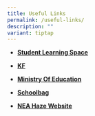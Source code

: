 ```yaml
---
title: Useful Links
permalink: /useful-links/
description: ""
variant: tiptap
---
```

<ul data-tight="true" class="tight">
<li>
<p><strong><a href="https://vle.learning.moe.edu.sg/login" rel="noopener noreferrer nofollow" target="_blank">Student Learning Space</a></strong>
</p>
</li>
<li>
<p><strong><a href="https://kf.rdc.nie.edu.sg/login" rel="noopener noreferrer nofollow" target="_blank">KF</a></strong>
</p>
</li>
<li>
<p><strong><a href="https://www.moe.gov.sg/primary" rel="noopener noreferrer nofollow" target="_blank">Ministry Of Education</a></strong>
</p>
</li>
<li>
<p><strong><a href="https://www.schoolbag.edu.sg/" rel="noopener noreferrer nofollow" target="_blank">Schoolbag</a></strong>
</p>
</li>
<li>
<p><strong><a href="http://www.haze.gov.sg/" rel="noopener noreferrer nofollow" target="_blank">NEA Haze Website</a></strong>
</p>
</li>
</ul>
<p></p>